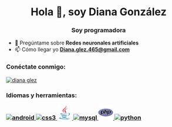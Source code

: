 <h1 align="center">Hola 👋, soy Diana González</h1>
<h3 align="center">Soy programadora</h3>

- 💬 Pregúntame sobre **Redes neuronales artificiales**
- 📫 Cómo llegar yo **Diana.glez.465@gmail.com**

<h3 align="left">Conéctate conmigo:</h3>
<p align="left">
<a href="https://linkedin.com /in/diana glez" target="blank"><img align="center" src="https://raw.githubusercontent.com/rahuldkjain/github-profile-readme-generator/master/src/images/icons/ Social/linked-in-alt.svg" alt="diana glez" height="30" width="40" /></a> </p>
<h3 align="left">Idiomas y herramientas:</ h3>

<p align="left"> <a href="https://developer.android.com" target="_blank" rel="noreferrer"> <img src="https://raw.githubusercontent.com /devicons/devicon/master/icons/android/android-original-wordmark.svg" alt="android" width="40" height="40"/> </a> <a href="https://www .w3schools.com/css/" target="_blank" rel="noreferrer"> <img src="https://raw.githubusercontent.com/devicons/devicon/master/icons/css3/css3-original-wordmark. svg" alt="css3" width="40" height="40"/> </a> <a href="https://www.java.com" target="_blank" rel="noreferrer"> <img src="https://raw.githubusercontent.com/devicons/devicon/master/icons/java/java-original.svg" alt="java" width="40" height="40"/> </a > <a href="https://www.mysql.com/" target="_blank" rel="noreferrer"> <img src="https://raw.githubusercontent.com/devicons/devicon/master/icons /mysql/mysql-original-wordmark.svg" alt="mysql" width="40" height="40"/> </a> <a href="https://www.php.net" target=" _blank" rel="noreferrer"> <img src="https://raw.githubusercontent.com/devicons/devicon/master/icons/php/php-original.svg" alt="php" width="40" height ="40"/> </a> <a href="https://www.python.org" target="_blank" rel="noreferrer"> <img src="https://raw.githubusercontent.com /devicons/devicon/master/icons/python/python-original.svg" alt="python" width="40" height="40"/> </a> </p>

